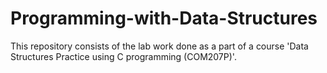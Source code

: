 # Programming-with-Data-Structures
This repository consists of the lab work done as a part of a course 'Data Structures Practice using C programming (COM207P)'.
